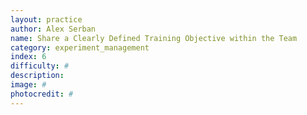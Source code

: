 ```yaml
---
layout: practice
author: Alex Serban
name: Share a Clearly Defined Training Objective within the Team
category: experiment_management
index: 6
difficulty: #
description:
image: #
photocredit: #
---
```


